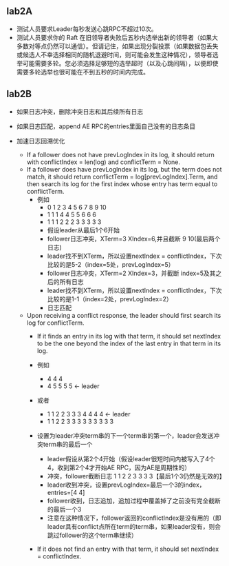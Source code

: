 ## lab2A

- 测试人员要求Leader每秒发送心跳RPC不超过10次。
- 测试人员要求你的 Raft 在旧领导者失败后五秒内选举出新的领导者（如果大多数对等点仍然可以通信）。但请记住，如果出现分裂投票（如果数据包丢失或候选人不幸选择相同的随机退避时间，则可能会发生这种情况），领导者选举可能需要多轮。您必须选择足够短的选举超时（以及心跳间隔），以便即使需要多轮选举也很可能在不到五秒的时间内完成。

## lab2B

- 如果日志冲突，删除冲突日志和其后续所有日志
- 如果日志匹配，append AE RPC的entries里面自己没有的日志条目

- 加速日志回溯优化
    - If a follower does not have prevLogIndex in its log, it should return with conflictIndex = len(log) and conflictTerm = None.
    - If a follower does have prevLogIndex in its log, but the term does not match, it should return conflictTerm = log[prevLogIndex].Term, and then search its log for the first index whose entry has term equal to conflictTerm.
      - 例如
        - 0 1 2 3 4 5 6 7 8 9 10
        - 1 1 1 4 4 5 5 6 6 6 
        - 1 1 1 2 2 2 3 3 3 3 3
        - 假设leader从最后1个6开始
        - follower日志冲突，XTerm=3 XIndex=6,并且截断 9 10(最后两个日志)
        - leader找不到XTerm，所以设置nextIndex = conflictIndex，下次比较的是5-2（index=5处，prevLogIndex=5）
        - follower日志冲突，XTerm=2 XIndex=3，并截断 index=5及其之后的所有日志
        - leader找不到XTerm，所以设置nextIndex = conflictIndex，下次比较的是1-1（index=2处，prevLogIndex=2）
        - 日志匹配
    - Upon receiving a conflict response, the leader should first search its log for conflictTerm.
      - If it finds an entry in its log with that term, it should set nextIndex to be the one beyond the index of the last entry in that term in its log.
      - 例如
        - 4 4 4
        - 4 5 5 5 5 <- leader
      - 或者
        - 1 1 2 2 3 3 3 4 4 4 4 <- leader
        - 1 1 2 2 3 3 3 3 3 3 3 3 3
      - 设置为leader冲突term串的下一个term串的第一个，leader会发送冲突term串的最后一个
        - leader假设从第2个4开始（假设leader很短时间内被写入了4个4，收到第2个4才开始AE RPC，因为AE是周期性的）
        - 冲突，follower截断日志 1 1 2 2 3 3 3 3【最后1个3仍然是无效的】
        - leader收到冲突，设置prevLogIndex=最后一个3的index，entries=[4 4]
        - follower收到，日志追加，追加过程中覆盖掉了之前没有完全截断的最后一个3
        - 注意在这种情况下，follower返回的conflictIndex是没有用的（即leader具有conflict点所在term的term串，如果leader没有，则会跳过follower的这个term串继续）
      
      - If it does not find an entry with that term, it should set nextIndex = conflictIndex.
